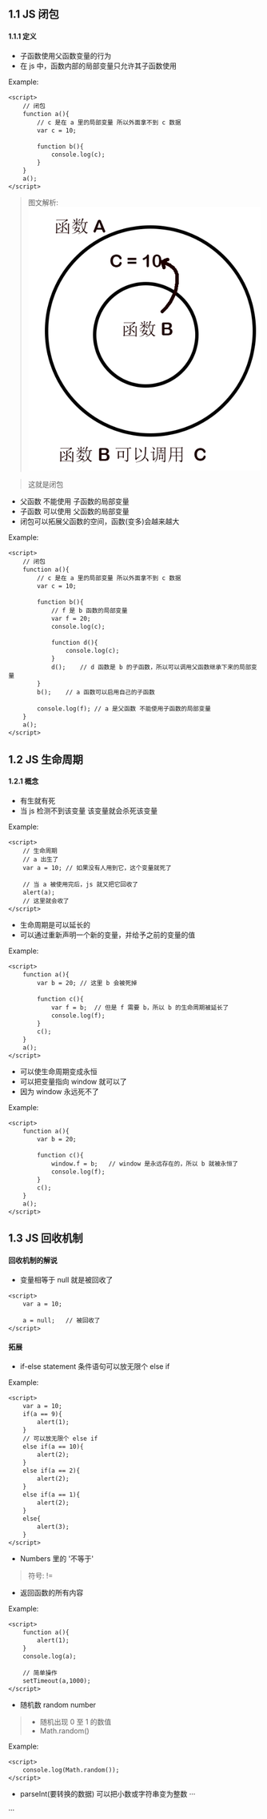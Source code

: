 ## 1.1 JS 闭包

#### 1.1.1 定义
+ 子函数使用父函数变量的行为
+ 在 js 中，函数内部的局部变量只允许其子函数使用

Example:
```
<script>
    // 闭包
    function a(){
        // c 是在 a 里的局部变量 所以外面拿不到 c 数据
        var c = 10;

        function b(){
            console.log(c);
        }
    }
    a();
</script>
```
> 图文解析:
![解析](https://github.com/Tgc020202/Front-End-Learning/blob/main/demo/day%2023%20JS%20random/p1.PNG)

> 这就是闭包

+ 父函数 不能使用 子函数的局部变量
+ 子函数 可以使用 父函数的局部变量
+ 闭包可以拓展父函数的空间，函数(变多)会越来越大

Example:
```
<script>
    // 闭包
    function a(){
        // c 是在 a 里的局部变量 所以外面拿不到 c 数据
        var c = 10;

        function b(){
            // f 是 b 函数的局部变量
            var f = 20;
            console.log(c);

            function d(){
                console.log(c);
            }
            d();    // d 函数是 b 的子函数，所以可以调用父函数继承下来的局部变量
        }
        b();    // a 函数可以启用自己的子函数

        console.log(f); // a 是父函数 不能使用子函数的局部变量
    }
    a();
</script>
```



## 1.2 JS 生命周期

#### 1.2.1 概念
+ 有生就有死
+ 当 js 检测不到该变量 该变量就会杀死该变量

Example:
```
<script>
    // 生命周期
    // a 出生了
    var a = 10; // 如果没有人用到它，这个变量就死了

    // 当 a 被使用完后，js 就又把它回收了
    alert(a);
    // 这里就会收了
</script>
```

+ 生命周期是可以延长的
+ 可以通过重新声明一个新的变量，并给予之前的变量的值

Example:
```
<script>
    function a(){
        var b = 20; // 这里 b 会被死掉

        function c(){
            var f = b;  // 但是 f 需要 b，所以 b 的生命周期被延长了
            console.log(f);
        }
        c();
    }
    a();
</script>
```

+ 可以使生命周期变成永恒
+ 可以把变量指向 window 就可以了
+ 因为 window 永远死不了

Example:
```
<script>
    function a(){
        var b = 20;

        function c(){
            window.f = b;   // window 是永远存在的，所以 b 就被永恒了
            console.log(f);
        }
        c();
    }   
    a();
</script>
```


## 1.3 JS 回收机制

#### 回收机制的解说
+ 变量相等于 null 就是被回收了

```
<script>
    var a = 10;

    a = null;   // 被回收了
</script>
```

#### 拓展
+ if-else statement 条件语句可以放无限个 else if

Example:
```
<script>
    var a = 10;
    if(a == 9){
        alert(1);
    }
    // 可以放无限个 else if
    else if(a == 10){
        alert(2);
    }
    else if(a == 2){
        alert(2);
    }
    else if(a == 1){
        alert(2);
    }
    else{
        alert(3);
    }
</script>
```

+ Numbers 里的 '不等于'
> 符号: !=

+ 返回函数的所有内容

Example:
```
<script>
    function a(){
        alert(1);
    }
    console.log(a);

    // 简单操作
    setTimeout(a,1000);
</script>
```

+ 随机数 random number
> + 随机出现 0 至 1 的数值
> + Math.random()

Example:
```
<script>
    console.log(Math.random());
</script>
```

+ parseInt(要转换的数据) 可以把小数或字符串变为整数
···
<script>
    console.log(parseInt(Math.random()));
</script>
···







